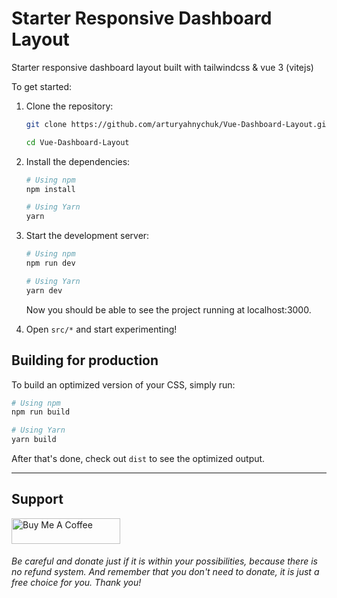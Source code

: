 # Starter Responsive Dashboard Layout

Starter responsive dashboard layout built with tailwindcss & vue 3 (vitejs)

To get started:

1. Clone the repository:

   ```bash
   git clone https://github.com/arturyahnychuk/Vue-Dashboard-Layout.git

   cd Vue-Dashboard-Layout
   ```

2. Install the dependencies:

   ```bash
   # Using npm
   npm install

   # Using Yarn
   yarn
   ```

3. Start the development server:

   ```bash
   # Using npm
   npm run dev

   # Using Yarn
   yarn dev
   ```

   Now you should be able to see the project running at localhost:3000.

4. Open `src/*` and start experimenting!

## Building for production

To build an optimized version of your CSS, simply run:

```bash
# Using npm
npm run build

# Using Yarn
yarn build
```

After that's done, check out `dist` to see the optimized output.

---

## Support

<a href="https://www.buymeacoffee.com/ahmedkamel" target="_blank" style="display: inline-block !important;"><img src="https://cdn.buymeacoffee.com/buttons/v2/default-green.png" alt="Buy Me A Coffee" height="41" width="174"></a>

###### Be careful and donate just if it is within your possibilities, because there is no refund system. And remember that you don't need to donate, it is just a free choice for you. Thank you!
